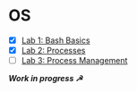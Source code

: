 # OS

- [x] [Lab 1: Bash Basics](https://github.com/el1telordy/OS/tree/master/Lab1)
- [x] [Lab 2: Processes](https://github.com/el1telordy/OS/tree/master/lab2)
- [ ] [Lab 3: Process Management](https://github.com/el1telordy/OS)

_**Work in progress ☭**_
